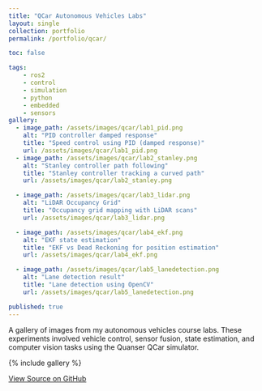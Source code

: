 ```yaml
---
title: "QCar Autonomous Vehicles Labs"
layout: single
collection: portfolio
permalink: /portfolio/qcar/

toc: false

tags:
    - ros2
    - control
    - simulation
    - python
    - embedded
    - sensors
gallery: 
  - image_path: /assets/images/qcar/lab1_pid.png
    alt: "PID controller damped response"
    title: "Speed control using PID (damped response)"
    url: /assets/images/qcar/lab1_pid.png
  - image_path: /assets/images/qcar/lab2_stanley.png
    alt: "Stanley controller path following"
    title: "Stanley controller tracking a curved path"
    url: /assets/images/qcar/lab2_stanley.png

  - image_path: /assets/images/qcar/lab3_lidar.png
    alt: "LiDAR Occupancy Grid"
    title: "Occupancy grid mapping with LiDAR scans"
    url: /assets/images/qcar/lab3_lidar.png

  - image_path: /assets/images/qcar/lab4_ekf.png
    alt: "EKF state estimation"
    title: "EKF vs Dead Reckoning for position estimation"
    url: /assets/images/qcar/lab4_ekf.png

  - image_path: /assets/images/qcar/lab5_lanedetection.png
    alt: "Lane detection result"
    title: "Lane detection using OpenCV"
    url: /assets/images/qcar/lab5_lanedetection.png

published: true
---
```


A gallery of images from my autonomous vehicles course labs. These experiments involved vehicle control, sensor fusion, state estimation, and computer vision tasks using the Quanser QCar simulator.

{% include gallery %}

<a href="https://github.com/JuanPBP03/autonomous-vehicles-labs" class="btn btn--info">
    View Source on GitHub
</a>

